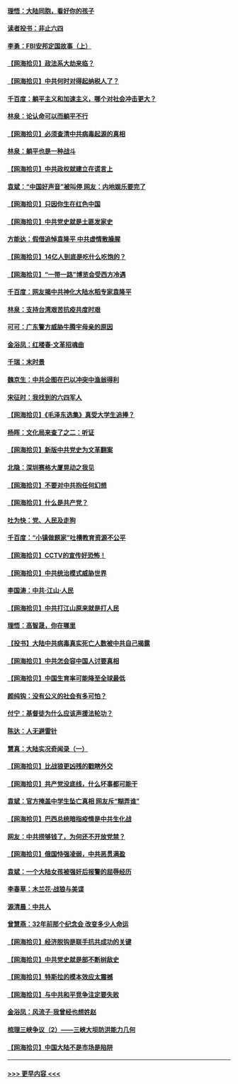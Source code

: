 #### [理悟：大陆同胞，看好你的孩子](../pages/nsc993/n12989778.md?t=06011152) 
#### [读者投书：非止六四](../pages/nsc993/n12989673.md?t=06011152) 
#### [李勇：FBI安邦定国故事（上）](../pages/nsc993/n12987749.md?t=06011152) 
#### [【网海拾贝】政法系大劫来临？](../pages/nsc993/n12987596.md?t=06011152) 
#### [【网海拾贝】中共何时对得起纳税人了？](../pages/nsc993/n12985578.md?t=06011152) 
#### [千百度：躺平主义和加速主义，哪个对社会冲击更大？](../pages/nsc993/n12985512.md?t=06011152) 
#### [林泉：论认命可以而躺平不行](../pages/nsc993/n12985505.md?t=06011152) 
#### [【网海拾贝】必须查清中共病毒起源的真相](../pages/nsc993/n12984276.md?t=06011152) 
#### [林泉：躺平也是一种战斗](../pages/nsc993/n12984194.md?t=06011152) 
#### [【网海拾贝】中共政权就建立在谎言上](../pages/nsc993/n12981880.md?t=06011152) 
#### [袁斌：“中国好声音”被叫停 网友：内地娱乐要完了](../pages/nsc993/n12981826.md?t=06011152) 
#### [【网海拾贝】只因你生在红色中国](../pages/nsc993/n12979096.md?t=06011152) 
#### [【网海拾贝】中共党史就是土匪发家史](../pages/nsc993/n12976478.md?t=06011152) 
#### [方能达：假借追悼袁隆平 中共虚情散臊腥](../pages/nsc993/n12976396.md?t=06011152) 
#### [【网海拾贝】14亿人到底是吃什么吃饱的？](../pages/nsc993/n12974125.md?t=06011152) 
#### [【网海拾贝】“一带一路”博览会受西方冷遇](../pages/nsc993/n12971787.md?t=06011152) 
#### [千百度：网友揭中共神化大陆水稻专家袁隆平](../pages/nsc993/n12971733.md?t=06011152) 
#### [林泉：支持台湾艰苦抗疫共度时艰](../pages/nsc993/n12971350.md?t=06011152) 
#### [可可：广东警方威胁牛腾宇母亲的原因](../pages/nsc993/n12971100.md?t=06011152) 
#### [金浴凤：红楼春·文革招魂曲](../pages/nsc993/n12970354.md?t=06011152) 
#### [千瑞：末时景](../pages/nsc993/n12970337.md?t=06011152) 
#### [魏京生：中共企图在巴以冲突中渔翁得利](../pages/nsc993/n12970286.md?t=06011152) 
#### [宋征时：我找到的六四军人](../pages/nsc993/n12970213.md?t=06011152) 
#### [【网海拾贝】《毛泽东选集》真受大学生追捧？](../pages/nsc993/n12968779.md?t=06011152) 
#### [杨晖：文化局来查了之二：听证](../pages/nsc993/n12966528.md?t=06011152) 
#### [【网海拾贝】新版中共党史为文革翻案](../pages/nsc993/n12967526.md?t=06011152) 
#### [北隐：深圳赛格大厦晃动之我见](../pages/nsc993/n12967393.md?t=06011152) 
#### [【网海拾贝】不要对中共抱任何幻想](../pages/nsc993/n12965222.md?t=06011152) 
#### [【网海拾贝】什么是共产党？](../pages/nsc993/n12962781.md?t=06011152) 
#### [吐为快：党、人民及走狗](../pages/nsc993/n12962747.md?t=06011152) 
#### [千百度：“小镇做题家”吐槽教育资源不公平](../pages/nsc993/n12962705.md?t=06011152) 
#### [【网海拾贝】CCTV的宣传好恐怖！](../pages/nsc993/n12959984.md?t=06011152) 
#### [【网海拾贝】中共统治模式威胁世界](../pages/nsc993/n12957622.md?t=06011152) 
#### [李国涛：中共‧江山‧人民](../pages/nsc993/n12957502.md?t=06011152) 
#### [【网海拾贝】中共打江山原来就是打人民](../pages/nsc993/n12954345.md?t=06011152) 
#### [理悟：高智晟，你在哪里](../pages/nsc993/n12953115.md?t=06011152) 
#### [【投书】大陆中共病毒真实死亡人数被中共自己揭露](../pages/nsc993/n12953050.md?t=06011152) 
#### [【网海拾贝】中共怎会容中国人讨要真相](../pages/nsc993/n12952161.md?t=06011152) 
#### [【网海拾贝】中国生育率可能降至全球最低](../pages/nsc993/n12948793.md?t=06011152) 
#### [颜纯钩：没有公义的社会有多可怕？](../pages/nsc993/n12947626.md?t=06011152) 
#### [付宁：基督徒为什么应该声援法轮功？](../pages/nsc993/n12947233.md?t=06011152) 
#### [陈达：人无避雷针](../pages/nsc993/n12947098.md?t=06011152) 
#### [慧真：大陆实况奇闻录（一）](../pages/nsc993/n12945811.md?t=06011152) 
#### [【网海拾贝】比战狼更凶残的戳瞎外交](../pages/nsc993/n12945717.md?t=06011152) 
#### [【网海拾贝】共产党没底线，什么坏事都可能干](../pages/nsc993/n12942090.md?t=06011152) 
#### [袁斌：官方掩盖中学生坠亡真相 网友斥“糊弄谁”](../pages/nsc993/n12942029.md?t=06011152) 
#### [【网海拾贝】巴西总统暗指疫情是中共生化战](../pages/nsc993/n12938999.md?t=06011152) 
#### [网友：中共捞够钱了，为何还不开放党禁？](../pages/nsc993/n12938952.md?t=06011152) 
#### [【网海拾贝】俄国恃强凌弱，中共恶贯满盈](../pages/nsc993/n12936626.md?t=06011152) 
#### [袁斌：一个大陆女孩被强奸后报警的屈辱经历](../pages/nsc993/n12936547.md?t=06011152) 
#### [李春草：木兰花·战狼与美谍](../pages/nsc993/n12935995.md?t=06011152) 
#### [源清晨：中共人](../pages/nsc993/n12935589.md?t=06011152) 
#### [曾慧燕：32年前那个纪念会 改变多少人命运](../pages/nsc993/n12934233.md?t=06011152) 
#### [【网海拾贝】经济脱钩是联手抗共成功的关键](../pages/nsc993/n12934176.md?t=06011152) 
#### [【网海拾贝】中共党史就是部不断树敌史](../pages/nsc993/n12932844.md?t=06011152) 
#### [【网海拾贝】特斯拉的模本效应太震撼](../pages/nsc993/n12925626.md?t=06011152) 
#### [【网海拾贝】与中共和平竞争注定要失败](../pages/nsc993/n12923326.md?t=06011152) 
#### [金浴凤：风流子‧我曾经也想姓赵](../pages/nsc993/n12920911.md?t=06011152) 
#### [梳理三峡争议（2）——三峡大坝防洪能力几何](../pages/nsc993/n12920173.md?t=06011152) 
#### [【网海拾贝】中国大陆不是市场是陷阱](../pages/nsc993/n12920143.md?t=06011152) 

----
#### [ >>> 更早内容 <<< ](../indexes/nsc993-earlier.md)
